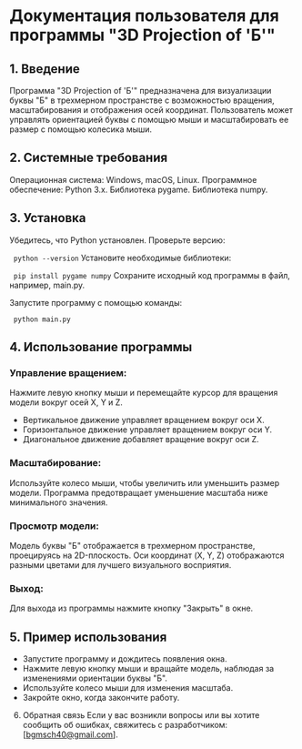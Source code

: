 # Документация пользователя для программы "3D Projection of 'Б'"
## 1. Введение
Программа "3D Projection of 'Б'" предназначена для визуализации буквы "Б" в трехмерном пространстве с возможностью вращения, масштабирования и отображения осей координат. Пользователь может управлять ориентацией буквы с помощью мыши и масштабировать ее размер с помощью колесика мыши.

## 2. Системные требования
Операционная система: Windows, macOS, Linux.
Программное обеспечение:
Python 3.x.
Библиотека pygame.
Библиотека numpy.
## 3. Установка
Убедитесь, что Python установлен. Проверьте версию:

``
python --version``
Установите необходимые библиотеки:

``
pip install pygame numpy``
Сохраните исходный код программы в файл, например, main.py.

Запустите программу с помощью команды:

``
python main.py``
## 4. Использование программы
### Управление вращением:

Нажмите левую кнопку мыши и перемещайте курсор для вращения модели вокруг осей X, Y и Z.
- Вертикальное движение управляет вращением вокруг оси X.
- Горизонтальное движение управляет вращением вокруг оси Y.
- Диагональное движение добавляет вращение вокруг оси Z.
### Масштабирование:

Используйте колесо мыши, чтобы увеличить или уменьшить размер модели. Программа предотвращает уменьшение масштаба ниже минимального значения.
### Просмотр модели:

Модель буквы "Б" отображается в трехмерном пространстве, проецируясь на 2D-плоскость.
Оси координат (X, Y, Z) отображаются разными цветами для лучшего визуального восприятия.
### Выход:

Для выхода из программы нажмите кнопку "Закрыть" в окне.
## 5. Пример использования
- Запустите программу и дождитесь появления окна.
- Нажмите левую кнопку мыши и вращайте модель, наблюдая за изменениями ориентации буквы "Б".
- Используйте колесо мыши для изменения масштаба.
- Закройте окно, когда закончите работу.
6. Обратная связь
Если у вас возникли вопросы или вы хотите сообщить об ошибках, свяжитесь с разработчиком: [bgmsch40@gmail.com].

